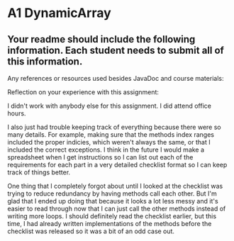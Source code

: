 # A1 DynamicArray

## Your readme should include the following information. Each student needs to submit all of this information.


Any references or resources used besides JavaDoc and course materials:

Reflection on your experience with this assignment:


I didn't work with anybody else for this assignment. I did attend office hours.


I also just had trouble keeping track of everything because there were so many details.
For example, making sure that the methods index ranges included the proper indicies, which weren't always the same, or that I included 
the correct exceptions. 
I think in the future I would make a spreadsheet when I get instructions so I can list out each of the requirements for 
each part in a very detailed checklist format so I can keep track of things better.

One thing that I completely forgot about until I looked at the checklist was trying to reduce redundancy by having methods call each other. But I'm glad that I ended up doing that because it looks a lot less messy and it's easier to read through now that
I can just call the other methods instead of writing more loops.
I should definitely read the checklist earlier, but this time, I had already written implementations of the methods before
the checklist was released so it was a bit of an odd case out.

